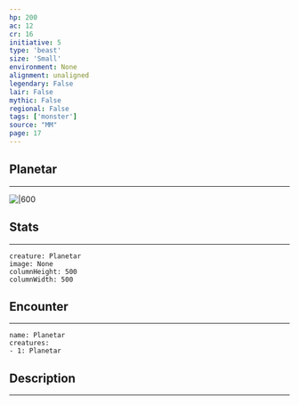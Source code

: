 ```yaml
---
hp: 200
ac: 12
cr: 16
initiative: 5
type: 'beast'    
size: 'Small'
environment: None
alignment: unaligned
legendary: False
lair: False
mythic: False
regional: False
tags: ['monster']
source: "MM"
page: 17
---
```


## Planetar
---

![|600](D:/Program%20Files/5e.tools/img/bestiary/MM/Planetar.jpg)

## Stats
---

```statblock
creature: Planetar
image: None
columnHeight: 500
columnWidth: 500
```

## Encounter
---

```encounter-table
name: Planetar
creatures:
- 1: Planetar
```

## Description
---




